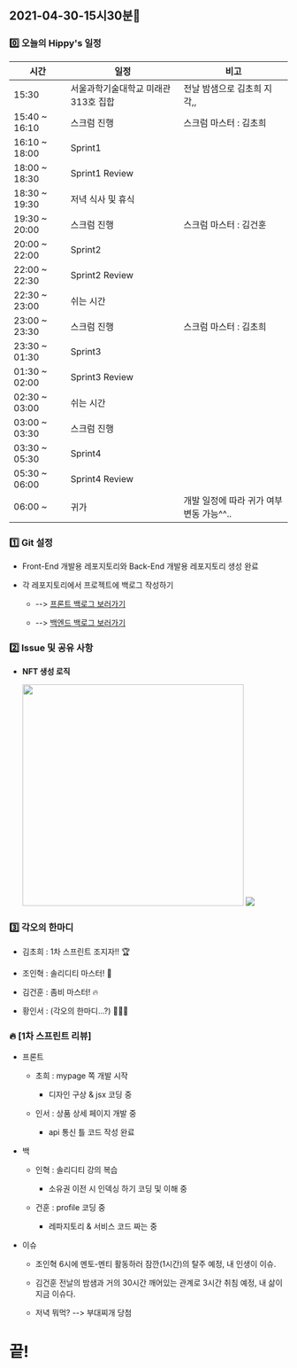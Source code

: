 ## 2021-04-30-15시30분🌟

### 0️⃣ 오늘의 Hippy's 일정

|시간|일정|비고|
|---|---|---|
|15:30|서울과학기술대학교 미래관 313호 집합|전날 밤샘으로 김초희 지각,,|
|15:40 ~ 16:10|스크럼 진행|스크럼 마스터 : 김초희|
|16:10 ~ 18:00|Sprint1||
|18:00 ~ 18:30|Sprint1 Review||
|18:30 ~ 19:30|저녁 식사 및 휴식||
|19:30 ~ 20:00|스크럼 진행|스크럼 마스터 : 김건훈|
|20:00 ~ 22:00|Sprint2||
|22:00 ~ 22:30|Sprint2 Review||
|22:30 ~ 23:00|쉬는 시간||
|23:00 ~ 23:30|스크럼 진행|스크럼 마스터 : 김초희|
|23:30 ~ 01:30|Sprint3||
|01:30 ~ 02:00|Sprint3 Review||
|02:30 ~ 03:00|쉬는 시간||
|03:00 ~ 03:30|스크럼 진행||
|03:30 ~ 05:30|Sprint4||
|05:30 ~ 06:00|Sprint4 Review||
|06:00 ~ |귀가|개발 일정에 따라 귀가 여부 변동 가능^^..|

### 1️⃣ Git 설정

* Front-End 개발용 레포지토리와 Back-End 개발용 레포지토리 생성 완료

* 각 레포지토리에서 프로젝트에 백로그 작성하기

    * --> [프론트 백로그 보러가기](https://github.com/woori-hippy/hippy_front/projects/1)

    * --> [백엔드 백로그 보러가기](https://github.com/woori-hippy/hippy_back/projects/1)


### 2️⃣ Issue 및 공유 사항

* __NFT 생성 로직__

    <img width="400" src="https://user-images.githubusercontent.com/31889335/116660380-e6c51e80-a9cd-11eb-99ff-f7875d785427.jpeg">
    
    <img width="" src="https://user-images.githubusercontent.com/31889335/116660534-2429ac00-a9ce-11eb-80e7-971791328f10.png">

### 3️⃣ 각오의 한마디

* 김초희 : 1차 스프린트 조지자!! 🏆

* 조인혁 : 솔리디티 마스터! 🚵

* 김건훈 : 좀비 마스터! 🔥

* 황인서 : (각오의 한마디...?) 🤷🏻‍♂️

### 🔥 [1차 스프린트 리뷰]

* 프론트

    * 초희 : mypage 쪽 개발 시작

        * 디자인 구상 & jsx 코딩 중

    * 인서 : 상품 상세 페이지 개발 중

        * api 통신 틀 코드 작성 완료

* 백

    * 인혁 : 솔리디티 강의 복습

        * 소유권 이전 시 인덱싱 하기 코딩 및 이해 중

    * 건훈 : profile 코딩 중

        * 레파지토리 & 서비스 코드 짜는 중

* 이슈

    * 조인혁 6시에 멘토-멘티 활동하러 잠깐(1시간)의 탈주 예정, 내 인생이 이슈.

    * 김건훈 전날의 밤샘과 거의 30시간 깨어있는 관계로 3시간 취침 예정, 내 삶이 지금 이슈다.

    * 저녁 뭐먹? --> 부대찌개 당첨

# 끝!